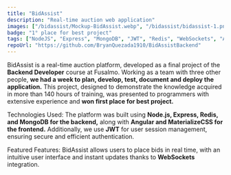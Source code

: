 ```yaml
---
title: "BidAssist"
description: "Real-time auction web application"
images: ["/bidassist/Mockup-BidAssist.webp", "/bidassist/bidassist-1.png", "/bidassist/bidassist.webp", "/bidassist/bidassist-3.png"]
badge: "1° place for best project"
tags: ["NodeJS", "Express", "MongoDB", "JWT", "Redis", "WebSockets", "Angular", "TypeScript", "API REST"]
repoUrl: "https://github.com/BryanQuezada1910/BidAssistBackend"
---
```


BidAssist is a real-time auction platform, developed as a final project of the **Backend Developer** course at Fusalmo. Working as a team with three other people, **we had a week to plan, develop, test, document and deploy the application.** This project, designed to demonstrate the knowledge acquired in more than 140 hours of training, was presented to programmers with extensive experience and **won first place for best project.**

Technologies Used: The platform was built using **Node.js, Express, Redis, and MongoDB for the backend,** along with **Angular and MaterializeCSS for the frontend.** Additionally, we use **JWT** for user session management, ensuring secure and efficient authentication.

Featured Features: BidAssist allows users to place bids in real time, with an intuitive user interface and instant updates thanks to **WebSockets** integration.